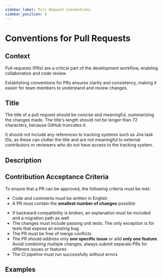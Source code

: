 ```yaml
---
sidebar_label: Pull Request Conventions
sidebar_position: 4
---
```


# Conventions for Pull Requests

## Context

Pull requests (PRs) are a critical part of the development workflow, enabling collaboration and code review. 

Establishing conventions for PRs ensures clarity and consistency, making it easier for team members to understand and review changes.

## Title

The title of a pull request should be concise and meaningful, summarizing the changes made. 
The title's length should not be longer than 72 characters, because GitHub truncates it.

It should not include any references to tracking systems such as Jira task IDs, as these can clutter the title and are not meaningful to external contributors or reviewers who do not have access to the tracking system.

## Description

## Contribution Acceptance Criteria

To ensure that a PR can be approved, the following criteria must be met:

- Code and comments must be written in English
- A PR must contain the **smallest number of changes** possible

[//]: # (- If the pr_enrich workflow assigns the size/large label, a justification for the PR's size must be provided)
- If backward compatibility is broken, an explanation must be included and a migration path as well
- The changes must include passing unit tests. The only exception is for tests that expose an existing bug
- The PR must be free of merge conflicts
- The PR should address only **one specific issue** or add **only one feature**. Avoid combining multiple changes; always submit separate PRs for different issues or features
- The CI pipeline must run successfully without errors

## Examples
